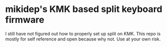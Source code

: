 # mikidep's KMK based split keyboard firmware

I still have not figured out how to properly set up split on KMK. This repo is mostly for self reference and open because why not. Use at your own risk.
